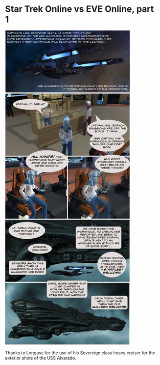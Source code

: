 # Star Trek Online vs EVE Online, part 1

[![](../uploads/2010/02/comic.jpg "comic")](../uploads/2010/02/comic.jpg)

Thanks to Longasc for the use of his Sovereign class heavy cruiser for the exterior shots of the USS Alvarado.

